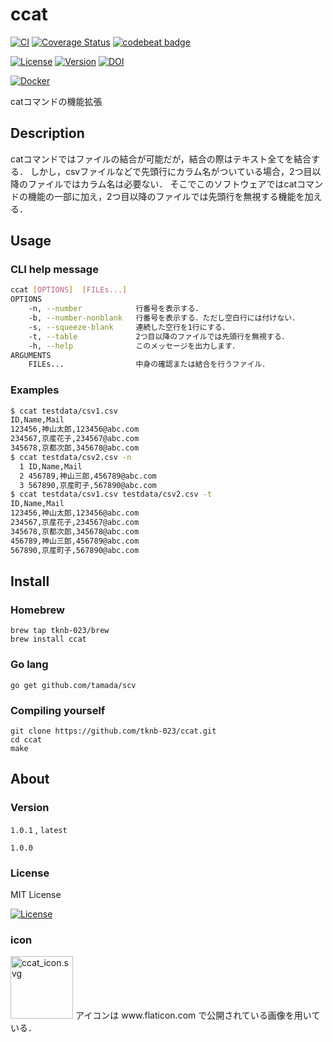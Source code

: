 # ccat

[![CI](https://github.com/tknb-023/ccat/actions/workflows/blank.yml/badge.svg)](https://github.com/tknb-023/ccat/actions/workflows/blank.yml)
[![Coverage Status](https://coveralls.io/repos/github/tknb-023/ccat/badge.svg?branch=main)](https://coveralls.io/github/tknb-023/ccat?branch=main)
[![codebeat badge](https://codebeat.co/badges/7baf5730-be98-43c2-b642-49e7887af865)](https://codebeat.co/projects/github-com-tknb-023-ccat-main)

[![License](https://img.shields.io/github/license/tknb-023/ccat)](https://github.com/tknb-023/ccat/blob/main/LICENSE)
[![Version](https://img.shields.io/badge/Version-0.9.4-orange)](https://github.com/tknb-023/ccat/releases/tag/v0.9.4)
[![DOI](https://zenodo.org/badge/370349891.svg)](https://zenodo.org/badge/latestdoi/370349891)

[![Docker](https://img.shields.io/badge/Docker-saku2975%2Fccat%3A1.0.1-green?logo=docker)](https://hub.docker.com/r/saku2975/ccat)

catコマンドの機能拡張

## Description

catコマンドではファイルの結合が可能だが，結合の際はテキスト全てを結合する．
しかし，csvファイルなどで先頭行にカラム名がついている場合，2つ目以降のファイルではカラム名は必要ない．
そこでこのソフトウェアではcatコマンドの機能の一部に加え，2つ目以降のファイルでは先頭行を無視する機能を加える．

## Usage

### CLI help message

```sh
ccat [OPTIONS]  [FILEs...]
OPTIONS
    -n, --number            行番号を表示する．
    -b, --number-nonblank   行番号を表示する．ただし空白行には付けない．
    -s, --squeeze-blank     連続した空行を1行にする．
    -t, --table             2つ目以降のファイルでは先頭行を無視する．
    -h, --help              このメッセージを出力します．
ARGUMENTS
    FILEs...                中身の確認または結合を行うファイル．
```

### Examples

```sh
$ ccat testdata/csv1.csv                     
ID,Name,Mail
123456,神山太郎,123456@abc.com
234567,京産花子,234567@abc.com
345678,京都次郎,345678@abc.com
$ ccat testdata/csv2.csv -n
  1 ID,Name,Mail
  2 456789,神山三郎,456789@abc.com
  3 567890,京産町子,567890@abc.com
$ ccat testdata/csv1.csv testdata/csv2.csv -t 
ID,Name,Mail
123456,神山太郎,123456@abc.com
234567,京産花子,234567@abc.com
345678,京都次郎,345678@abc.com
456789,神山三郎,456789@abc.com
567890,京産町子,567890@abc.com
```

## Install

### Homebrew

```shell
brew tap tknb-023/brew
brew install ccat
```

### Go lang

```shell
go get github.com/tamada/scv
```

### Compiling yourself

```shell
git clone https://github.com/tknb-023/ccat.git
cd ccat
make
```

## About

### Version

```1.0.1``` , ```latest```

```1.0.0```

### License

MIT License

[![License](https://img.shields.io/github/license/tknb-023/ccat)](https://github.com/tknb-023/ccat/blob/main/LICENSE)

### icon

<img width="100" alt="ccat_icon.svg" src="./docs/static/images/ccat_icon.svg">
アイコンは www.flaticon.com で公開されている画像を用いている．
